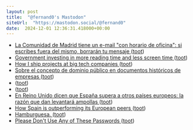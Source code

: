 ```yaml
---
layout: post
title:  "@fernand0's Mastodon"
siteUrl:  "https://mastodon.social/@fernand0"
date:  2024-12-01 12:36:31.418000+00:00
---
```

*  [La Comunidad de Madrid tiene un e-mail "con horario de oficina": si escribes fuera del mismo, borrarán tu mensaje ](https://www.genbeta.com/actualidad/comunidad-madrid-tiene-e-mail-horario-oficina-escribes-fuera-borraran-tu-mensaj) ([toot](https://mastodon.social/@fernand0/113577596775053691))
*  [Government investing in more reading time and less screen time ](https://www.government.se/articles/2024/02/government-investing-in-more-reading-time-and-less-screen-time) ([toot](https://mastodon.social/@fernand0/113577342875794070))
*  [How I ship projects at big tech companies ](https://www.seangoedecke.com/how-to-ship) ([toot](https://mastodon.social/@fernand0/113576999451099705))
*  [Sobre el concepto de dominio público en documentos históricos de empresas ](https://historiatelefonia.com/2024/11/13/sobre-el-concepto-de-dominio-publico-en-documentos-historicos-de-empresas) ([toot](https://mastodon.social/@fernand0/113576943266663867))
*  [ ](https://social.hispabot.freemyip.com/@hispa) ([toot](https://mastodon.social/@fernand0/113576770313345760))
*  [ ](https://mastodon.social/users/fernand0/statuses/113576092160243584/activity) ([toot](https://mastodon.social/users/fernand0/statuses/113576092160243584/activity))
*  [En Reino Unido dicen que España supera a otros países europeos: la razón que dan levantará ampollas ](https://www.huffingtonpost.es/virales/en-reino-unido-dicen-espana-supera-otros-paises-europeos-razon-dan-levantara-ampollas.htm) ([toot](https://mastodon.social/@fernand0/113575957934168860))
*  [How Spain is outperforming its European peers ](https://www.thetimes.com/business-money/economics/article/how-spain-is-outperforming-its-european-peers-f0stljzc) ([toot](https://mastodon.social/@fernand0/113575254241616509))
*  [Hamburguesa. ](https://avecesunafoto.wordpress.com/2024/11/30/hamburguesa-4) ([toot](https://mastodon.social/@fernand0/113573326553102934))
*  [Please Don't Use Any of These Passwords ](https://lifehacker.com/tech/the-weakest-passwords-people-often-us) ([toot](https://mastodon.social/@fernand0/113573300212950031))
